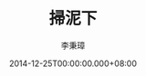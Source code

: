---
issue: 102
title: 掃泥下
author: 李秉璋
language: 詔安
date: 2014-12-25T00:00:00.000+08:00
topic: 懷想
difficulty: 1
wikidata: Q98095929
wikidata_link: https://www.wikidata.org/wiki/Q98095929
---